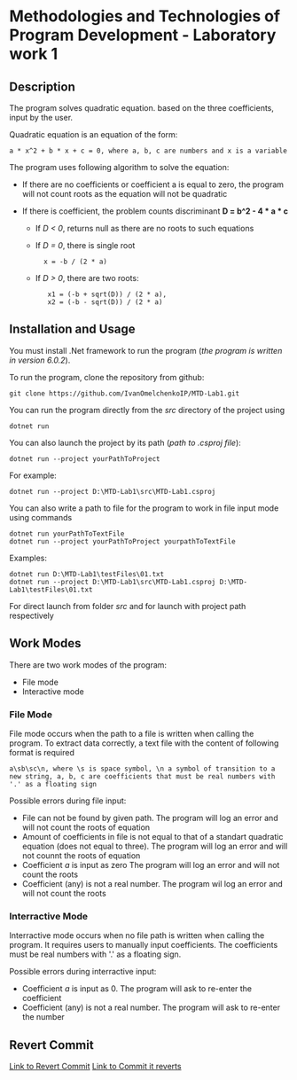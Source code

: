 # Methodologies and Technologies of Program Development - Laboratory work 1

## Description

The program solves quadratic equation. based on the three coefficients, input by the user.

Quadratic equation is an equation of the form:

    a * x^2 + b * x + c = 0, where a, b, c are numbers and x is a variable

The program uses following algorithm to solve the equation:

- If there are no coefficients or coefficient a is equal to zero, the program will not count roots as the equation will not be quadratic
- If there is coefficient, the problem counts discriminant **D = b^2 - 4 \* a \* c**

  - If _D < 0_, returns null as there are no roots to such equations
  - If _D = 0_, there is single root

          x = -b / (2 * a)

  - If _D > 0_, there are two roots:

           x1 = (-b + sqrt(D)) / (2 * a),
           x2 = (-b - sqrt(D)) / (2 * a)

## Installation and Usage

You must install .Net framework to run the program (_the program is written in version 6.0.2_).

To run the program, clone the repository from github:

    git clone https://github.com/IvanOmelchenkoIP/MTD-Lab1.git

You can run the program directly from the _src_ directory of the project using

    dotnet run

You can also launch the project by its path (_path to .csproj file_):

    dotnet run --project yourPathToProject

For example:

    dotnet run --project D:\MTD-Lab1\src\MTD-Lab1.csproj

You can also write a path to file for the program to work in file input mode using commands

    dotnet run yourPathToTextFile
    dotnet run --project yourPathToProject yourpathToTextFile

Examples:

    dotnet run D:\MTD-Lab1\testFiles\01.txt
    dotnet run --project D:\MTD-Lab1\src\MTD-Lab1.csproj D:\MTD-Lab1\testFiles\01.txt

For direct launch from folder _src_ and for launch with project path respectively

## Work Modes

There are two work modes of the program:

- File mode
- Interactive mode

### File Mode

File mode occurs when the path to a file is written when calling the program. To extract data correctly, a text file with the content of following format is required

    a\sb\sc\n, where \s is space symbol, \n a symbol of transition to a new string, a, b, c are coefficients that must be real numbers with '.' as a floating sign

Possible errors during file input:

- File can not be found by given path. The program will log an error and will not count the roots of equation
- Amount of coefficients in file is not equal to that of a standart quadratic equation (does not equal to three). The program will log an error and will not counnt the roots of equation
- Coefficient _a_ is input as zero The program will log an error and will not count the roots
- Coefficient (any) is not a real number. The program wil log an error and will not count the roots

### Interractive Mode

Interractive mode occurs when no file path is written when calling the program. It requires users to manually input coefficients. The coefficients must be real numbers with '.' as a floating sign.

Possible errors during interractive input:

- Coefficient _a_ is input as 0. The program will ask to re-enter the coefficient
- Coefficient (any) is not a real number. The program will ask to re-enter the number

## Revert Commit

[Link to Revert Commit](https://github.com/IvanOmelchenkoIP/MTD-Lab1/commit/b0b7c5814b79991bb2bb00f656763aa1ed7c96f4)
[Link to Commit it reverts](https://github.com/IvanOmelchenkoIP/MTD-Lab1/commit/7ee2f49c64260cfa71569e1159153e8b34e021af)
